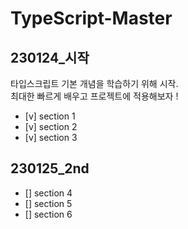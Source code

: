 # TypeScript-Master

## 230124_시작

타입스크립트 기본 개념을 학습하기 위해 시작.  
최대한 빠르게 배우고 프로젝트에 적용해보자 !
- [v] section 1
- [v] section 2
- [v] section 3

## 230125_2nd


- [] section 4
- [] section 5
- [] section 6